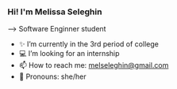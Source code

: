 ### Hi! I'm Melissa Seleghin

--> Software Enginner student

- ✨ I’m currently in the 3rd period of college     
- 💻 I’m looking for an internship 
- 📫 How to reach me: melseleghin@gmail.com
- 📍 Pronouns: she/her


